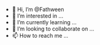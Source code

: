 - 👋 Hi, I’m @Fathween
- 👀 I’m interested in ...
- 🌱 I’m currently learning ...
- 💞️ I’m looking to collaborate on ...
- 📫 How to reach me ...

<!---
Fathween/Fathween is a ✨ special ✨ repository because its `README.md` (this file) appears on your GitHub profile.
You can click the Preview link to take a look at your changes.
--->

